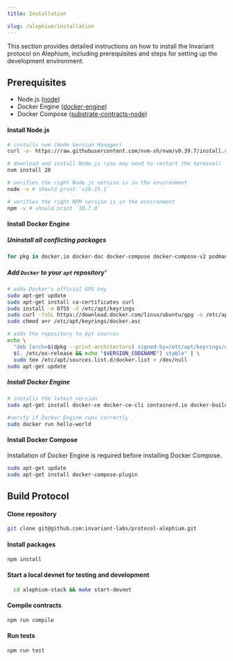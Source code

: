 ```yaml
---
title: Installation

slug: /alephium/installation
---
```


This section provides detailed instructions on how to install the Invariant protocol on Alephium, including prerequisites and steps for setting up the development environment.

## Prerequisites

- Node.js ([node](https://nodejs.org/en/download))
- Docker Engine ([docker-engine](https://docs.docker.com/engine/install/))
- Docker Compose ([substrate-contracts-node](https://docs.docker.com/compose/install/))

#### Install Node.js

```bash
# installs nvm (Node Version Manager)
curl -o- https://raw.githubusercontent.com/nvm-sh/nvm/v0.39.7/install.sh | bash

# download and install Node.js (you may need to restart the terminal)
nvm install 20

# verifies the right Node.js version is in the environment
node -v # should print `v20.15.1`

# verifies the right NPM version is in the environment
npm -v # should print `10.7.0`
```

#### Install Docker Engine

##### Uninstall all conflicting packages
```bash
for pkg in docker.io docker-doc docker-compose docker-compose-v2 podman-docker containerd runc; do sudo apt-get remove $pkg; done
```

##### Add `Docker` to your `apt` repository'
```bash
# adds Docker's official GPG key
sudo apt-get update
sudo apt-get install ca-certificates curl
sudo install -m 0755 -d /etc/apt/keyrings
sudo curl -fsSL https://download.docker.com/linux/ubuntu/gpg -o /etc/apt/keyrings/docker.asc
sudo chmod a+r /etc/apt/keyrings/docker.asc

# adds the repository to Apt sources
echo \
  "deb [arch=$(dpkg --print-architecture) signed-by=/etc/apt/keyrings/docker.asc] https://download.docker.com/linux/ubuntu \
  $(. /etc/os-release && echo "$VERSION_CODENAME") stable" | \
  sudo tee /etc/apt/sources.list.d/docker.list > /dev/null
sudo apt-get update
```

##### Install Docker Engine
```bash
# installs the latest version
sudo apt-get install docker-ce docker-ce-cli containerd.io docker-buildx-plugin docker-compose-plugin

#verify if Docker Engine runs correctly
sudo docker run hello-world
```

#### Install Docker Compose
Installation of Docker Engine is required before installing Docker Compose.

```bash
sudo apt-get update
sudo apt-get install docker-compose-plugin
```


## Build Protocol

#### Clone repository

```bash
git clone git@github.com:invariant-labs/protocol-alephium.git
```

#### Install packages

```bash
npm install
```

#### Start a local devnet for testing and development

```bash
  cd alephium-stack && make start-devnet
```

#### Compile contracts

```bash
npm run compile
```

#### Run tests

```bash
npm run test
```
<!-- TODO-ALEPHIUM: describe SDK installation -->
<!-- ## Build SDK

#### Build SDK with its associated dependencies

```bash
cd sdk
./build.sh
```

#### Run e2e tests

```bash
./tests.sh
``` -->
